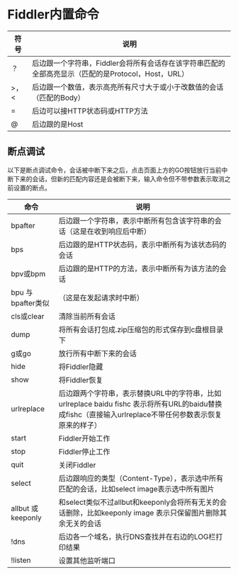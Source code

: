 # Fiddler内置命令

| 符号 | 说明|
|----| ----|
|？|后边跟一个字符串，Fiddler会将所有会话存在该字符串匹配的全部高亮显示（匹配的是Protocol，Host，URL）|
|\>，< | 后边跟一个数值，表示高亮所有尺寸大于或小于改数值的会话（匹配的Body） |
|=|  后边可以接HTTP状态码或HTTP方法|
|@| 后边跟的是Host|

## 断点调试

以下是断点调试命令，会话被中断下来之后，点击页面上方的GO按钮放行当前中断下来的会话，但新的匹配内容还是会被断下来，输入命令但不带参数表示取消之前设置的断点。

| 命令 | 说明 |
| --- | ---|
|bpafter |后边跟一个字符串，表示中断所有包含该字符串的会话（这是在收到响应后中断）|
|bps |  后边跟的是HTTP状态码，表示中断所有为该状态码的会话|
|bpv或bpm| 后边跟的是HTTP的方法，表示中断所有为该方法的会话|
|bpu 与bpafter类似|（这是在发起请求时中断）|
|cls或clear|   清除当前所有会话|
|dump|  将所有会话打包成.zip压缩包的形式保存到c盘根目录下|
|g或go |  放行所有中断下来的会话|
|hide |   将Fiddler隐藏|
|show |  将Fiddler恢复|
|urlreplace |  后边跟两个字符串，表示替换URL中的字符串，比如urlreplace baidu fishc 表示将所有URL的baidu替换成fishc（直接输入urlreplace不带任何参数表示恢复原来的样子）|
|start |  Fiddler开始工作|
|stop |   Fiddler停止工作|
|quit |   关闭Fiddler|
|select |  后边跟响应的类型（Content-Type），表示选中所有匹配的会话，比如select image表示选中所有图片|
|allbut 或 keeponly | 和select类似不过allbut和keeponly会将所有无关的会话删除，比如keeponly image 表示只保留图片删除其余无关的会话|
|!dns |  后边各一个域名，执行DNS查找并在右边的LOG栏打印结果|
|!listen |  设置其他监听端口|